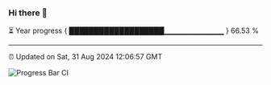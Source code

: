 ### Hi there 👋

⏳ Year progress { ███████████████████▁▁▁▁▁▁▁▁▁▁▁ } 66.53 %

---

⏰ Updated on Sat, 31 Aug 2024 12:06:57 GMT

![Progress Bar CI](https://github.com/liununu/liununu/workflows/Progress%20Bar%20CI/badge.svg)
